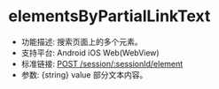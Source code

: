 # elementsByPartialLinkText

* 功能描述: 搜索页面上的多个元素。
* 支持平台: Android iOS Web(WebView)
* 标准链接: [POST /session/:sessionId/element](https://w3c.github.io/webdriver/#elements)
* 参数: {string} value 部分文本内容。